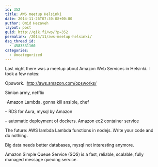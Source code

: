 ```yaml
---
id: 352
title: AWS meetup Helsinki
date: 2014-11-26T07:30:08+00:00
author: Omid Hezaveh
layout: post
guid: http://gik.fi/wp/?p=352
permalink: /2014/11/aws-meetup-helsinki/
dsq_thread_id:
  - 4583531160
categories:
  - Uncategorized
---
```

Last night there was a meetup about Amazon Web Services in Helsinki. I took a few notes:

Opswork.  <a class="urlextern" title="http://aws.amazon.com/opsworks/" href="http://aws.amazon.com/opsworks/" rel="nofollow">http://aws.amazon.com/opsworks/</a>

Simian army, netflix

-Amazon Lambda, gonna kill ansible, chef

&#8211; RDS for Aura, mysql by Amazon

&#8211; automatic deployment of dockers. Amazon ec2 container service

The future: AWS lambda Lambda functions in nodejs. Write your code and do nothing.

Big data needs better databases, mysql not interesting anymore.

Amazon Simple Queue Service (SQS) is a fast, reliable, scalable, fully managed message queuing service.